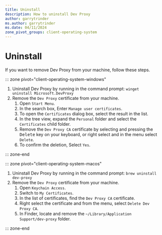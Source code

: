 ```yaml
---
title: Uninstall
description: How to uninstall Dev Proxy
author: garrytrinder
ms.author: garrytrinder
ms.date: 04/11/2024
zone_pivot_groups: client-operating-system
---
```


# Uninstall

If you want to remove Dev Proxy from your machine, follow these steps.

::: zone pivot="client-operating-system-windows"

1. Uninstall Dev Proxy by running in the command prompt: `winget uninstall Microsoft.DevProxy`
1. Remove the `Dev Proxy` certificate from your machine.
    1. Open `Start Menu`.
    1. In the search box, Enter `Manage user certificates`.
    1. To open the `Certificates` dialog box, select the result in the list.
    1. In the tree view, expand the `Personal` folder and select the `Certificates` child folder.
    1. Remove the `Dev Proxy CA` certificate by selecting and pressing the <kbd>Delete</kbd> key on your keyboard, or right select and in the menu select `Delete`.
    1. To confirm the deletion, Select `Yes`.

::: zone-end

::: zone pivot="client-operating-system-macos"

1. Uninstall Dev Proxy by running in the command prompt: `brew uninstall dev-proxy`
1. Remove the `Dev Proxy` certificate from your machine.
    1. Open `Keychain Access`.
    1. Switch to `My Certificates`.
    1. In the list of certificates, find the `Dev Proxy CA` certificate.
    1. Right select the certificate and from the menu, select `Delete Dev Proxy CA`.
    1. In Finder, locate and remove the `~/Library/Application Support/dev-proxy` folder.

::: zone-end
